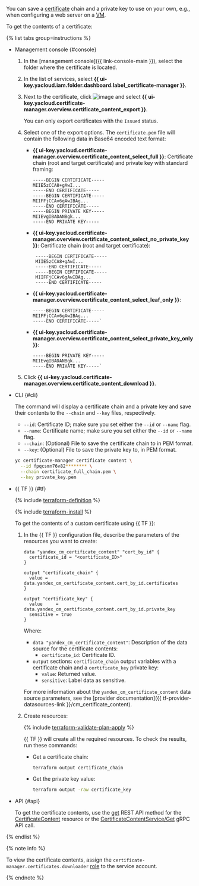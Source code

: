 You can save a [certificate](../../certificate-manager/concepts/index.md) chain and a private key to use on your own, e.g., when configuring a web server on a [VM](../../compute/concepts/vm.md).

To get the contents of a certificate:

{% list tabs group=instructions %}

- Management console {#console}

    1. In the [management console]({{ link-console-main }}), select the folder where the certificate is located.
    1. In the list of services, select **{{ ui-key.yacloud.iam.folder.dashboard.label_certificate-manager }}**.
    1. Next to the certificate, click ![image](../../_assets/console-icons/ellipsis.svg) and select **{{ ui-key.yacloud.certificate-manager.overview.certificate_content_export }}**.

       You can only export certificates with the `Issued` status.
    1. Select one of the export options. The `certificate.pem` file will contain the following data in Base64 encoded text format:
       * **{{ ui-key.yacloud.certificate-manager.overview.certificate_content_select_full }}**: Certificate chain (root and target certificate) and private key with standard framing:
          ```text
          -----BEGIN CERTIFICATE-----
          MIIE5zCCA8+gAwI...
          -----END CERTIFICATE-----
          -----BEGIN CERTIFICATE-----
          MIIFFjCCAv6gAwIBAg...
          -----END CERTIFICATE-----
          -----BEGIN PRIVATE KEY-----
          MIIEvgIBADANBgk...
          -----END PRIVATE KEY-----
          ```

       * **{{ ui-key.yacloud.certificate-manager.overview.certificate_content_select_no_private_key }}**: Certificate chain (root and target certificate):
         ```text
          -----BEGIN CERTIFICATE-----
          MIIE5zCCA8+gAwI...
          -----END CERTIFICATE-----
          -----BEGIN CERTIFICATE-----
          MIIFFjCCAv6gAwIBAg...
          -----END CERTIFICATE-----
          ```

       * **{{ ui-key.yacloud.certificate-manager.overview.certificate_content_select_leaf_only }}**:
           ```text
          -----BEGIN CERTIFICATE-----
          MIIFFjCCAv6gAwIBAg...
          -----END CERTIFICATE-----`
          ```
       * **{{ ui-key.yacloud.certificate-manager.overview.certificate_content_select_private_key_only }}**:
          ```text
          -----BEGIN PRIVATE KEY-----
          MIIEvgIBADANBgk...
          -----END PRIVATE KEY-----`
          ```

    1. Click **{{ ui-key.yacloud.certificate-manager.overview.certificate_content_download }}**.

- CLI {#cli}

  The command will display a certificate chain and a private key and save their contents to the `--chain` and `--key` files, respectively.
  * `--id`: Certificate ID; make sure you set either the `--id` or `--name` flag.
  * `--name`: Certificate name; make sure you set either the `--id` or `--name` flag.
  * `--chain`: (Optional) File to save the certificate chain to in PEM format.
  * `--key`: (Optional) File to save the private key to, in PEM format.

  ```bash
  yc certificate-manager certificate content \
    --id fpqcsmn76v82******** \
    --chain certificate_full_chain.pem \
    --key private_key.pem
  ```

- {{ TF }} {#tf}

  {% include [terraform-definition](../../_tutorials/_tutorials_includes/terraform-definition.md) %}

  {% include [terraform-install](../../_includes/terraform-install.md) %}

  To get the contents of a custom certificate using {{ TF }}:
  1. In the {{ TF }} configuration file, describe the parameters of the resources you want to create:


     ```hcl
     data "yandex_cm_certificate_content" "cert_by_id" {
       certificate_id = "<certificate_ID>"
     }

     output "certificate_chain" {
       value = data.yandex_cm_certificate_content.cert_by_id.certificates
     }

     output "certificate_key" {
       value     = data.yandex_cm_certificate_content.cert_by_id.private_key
       sensitive = true
     }
     ```


     Where:
     * `data "yandex_cm_certificate_content"`: Description of the data source for the certificate contents:
       * `certificate_id`: Certificate ID.
     * `output` sections: `certificate_chain` output variables with a certificate chain and a `certificate_key` private key:
       * `value`: Returned value.
       * `sensitive`: Label data as sensitive.

     For more information about the `yandex_cm_certificate_content` data source parameters, see the [provider documentation]({{ tf-provider-datasources-link }}/cm_certificate_content).
  1. Create resources:

     {% include [terraform-validate-plan-apply](../../_tutorials/_tutorials_includes/terraform-validate-plan-apply.md) %}

     {{ TF }} will create all the required resources. To check the results, run these commands:
     * Get a certificate chain:

       ```bash
       terraform output certificate_chain
       ```

     * Get the private key value:

       ```bash
       terraform output -raw certificate_key
       ```

- API {#api}

  To get the certificate contents, use the [get](../../certificate-manager/api-ref/CertificateContent/get.md) REST API method for the [CertificateContent](../../certificate-manager/api-ref/CertificateContent/) resource or the [CertificateContentService/Get](../../certificate-manager/api-ref/grpc/CertificateContent/get.md) gRPC API call.

{% endlist %}

{% note info %}

To view the certificate contents, assign the `certificate-manager.certificates.downloader` [role](../../iam/concepts/access-control/roles.md) to the service account.

{% endnote %}